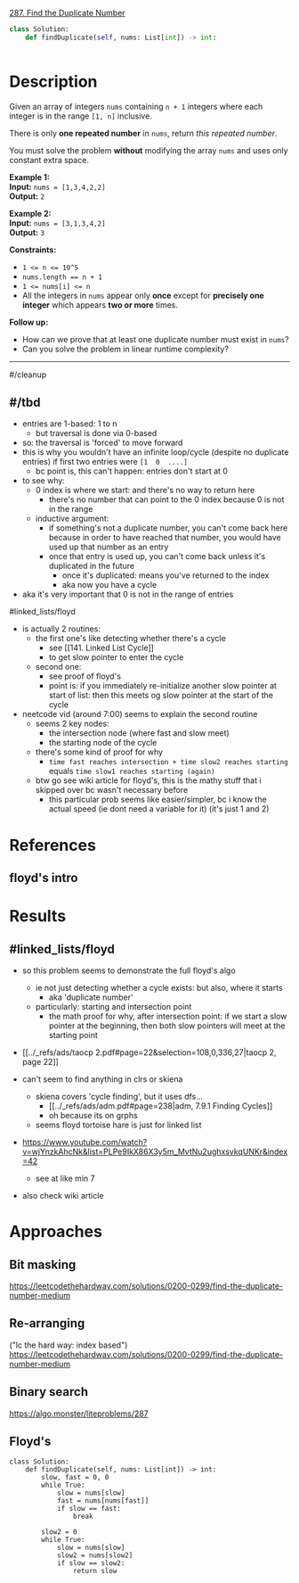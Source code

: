 [287. Find the Duplicate Number](https://leetcode.com/problems/find-the-duplicate-number/)

```python
class Solution:
    def findDuplicate(self, nums: List[int]) -> int:
        
```

# Description
Given an array of integers `nums` containing `n + 1` integers where each integer is in the range `[1, n]` inclusive.

There is only **one repeated number** in `nums`, return _this repeated number_.

You must solve the problem **without** modifying the array `nums` and uses only constant extra space.

**Example 1:**  
**Input:** `nums = [1,3,4,2,2]`  
**Output:** `2`  

**Example 2:**  
**Input:** `nums = [3,1,3,4,2]`  
**Output:** `3`  

**Constraints:**
- `1 <= n <= 10^5`
- `nums.length == n + 1`
- `1 <= nums[i] <= n`
- All the integers in `nums` appear only **once** except for **precisely one integer** which appears **two or more** times.

**Follow up:**
- How can we prove that at least one duplicate number must exist in `nums`?
- Can you solve the problem in linear runtime complexity?

---


#/cleanup 

## #/tbd
- entries are 1-based: 1 to n
	- but traversal is done via 0-based
- so: the traversal is 'forced' to move forward
- this is why you wouldn't have an infinite loop/cycle (despite no duplicate entries) if first two entries were `[1  0  ....]`
	- bc point is, this can't happen: entries don't start at 0
- to see why:
	- 0 index is where we start: and there's no way to return here
		- there's no number that can point to the 0 index because 0 is not in the range
	- inductive argument:
		- if something's not a duplicate number, you can't come back here because in order to have reached that number, you would have used up that number as an entry
		- once that entry is used up, you can't come back unless it's duplicated in the future
			- once it's duplicated: means you've returned to the index
			- aka now you have a cycle
- aka it's very important that 0 is not in the range of entries



#linked_lists/floyd 

- is actually 2 routines:
	- the first one's like detecting whether there's a cycle
		- see [[141. Linked List Cycle]]
		- to get slow pointer to enter the cycle
	- second one:
		- see proof of floyd's
		- point is: if you immediately re-initialize another slow pointer at start of list: then this meets og slow pointer at the start of the cycle
- neetcode vid (around 7:00) seems to explain the second routine
	- seems 2 key nodes:
		- the intersection node (where fast and slow meet)
		- the starting node of the cycle
	- there's some kind of proof for why
		- `time fast reaches intersection + time slow2 reaches starting` equals `time slow1 reaches starting (again)`
	- btw go see wiki article for floyd's, this is the mathy stuff that i skipped over bc wasn't necessary before
		- this particular prob seems like easier/simpler, bc i know the actual speed (ie dont need a variable for it) (it's just 1 and 2)





# References

## floyd's intro

# Results


## #linked_lists/floyd
- so this problem seems to demonstrate the full floyd's algo
	- ie not just detecting whether a cycle exists: but also, where it starts
		- aka 'duplicate number'
	- particularly: starting and intersection point
		- the math proof for why, after intersection point: if we start a slow pointer at the beginning, then both slow pointers will meet at the starting point

- [[../_refs/ads/taocp 2.pdf#page=22&selection=108,0,336,27|taocp 2, page 22]]

- can't seem to find anything in clrs or skiena
	- skiena covers 'cycle finding', but it uses dfs...
		- [[../_refs/ads/adm.pdf#page=238|adm, 7.9.1 Finding Cycles]]
		- oh because its on grphs
	- seems floyd tortoise hare is just for linked list





- https://www.youtube.com/watch?v=wjYnzkAhcNk&list=PLPe9IkX86X3y5m_MvtNu2ughxsvkqUNKr&index=42
	- see at like min 7
- also check wiki article



# Approaches

## Bit masking
https://leetcodethehardway.com/solutions/0200-0299/find-the-duplicate-number-medium

## Re-arranging
("lc the hard way: index based")
https://leetcodethehardway.com/solutions/0200-0299/find-the-duplicate-number-medium


## Binary search
https://algo.monster/liteproblems/287


## Floyd's

```
class Solution:
    def findDuplicate(self, nums: List[int]) -> int:
        slow, fast = 0, 0
        while True:
            slow = nums[slow]
            fast = nums[nums[fast]]
            if slow == fast:
                break

        slow2 = 0
        while True:
            slow = nums[slow]
            slow2 = nums[slow2]
            if slow == slow2:
                return slow

```